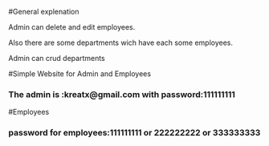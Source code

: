 #General explenation
<p>Admin can delete and  edit employees.</p>
<p>Also there are some departments wich have each some employees.<p>
<p>Admin can crud departments</p>
#Simple Website for Admin and Employees
<h3>The admin is :kreatx@gmail.com with password:111111111</h3>
#Employees
<h3>password for employees:111111111 or 222222222 or 333333333</h3>

